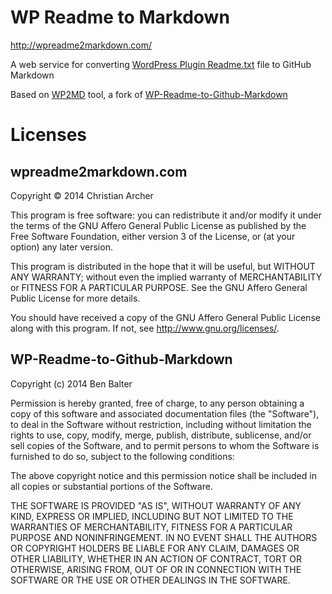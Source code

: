 # WP Readme to Markdown

<http://wpreadme2markdown.com/>

A web service for converting [WordPress Plugin Readme.txt](http://wordpress.org/plugins/about/) file to GitHub Markdown

Based on [WP2MD](https://github.com/sunchaserinfo/wp2md) tool,
a fork of [WP-Readme-to-Github-Markdown](https://github.com/benbalter/WP-Readme-to-Github-Markdown)

# Licenses

## wpreadme2markdown.com

Copyright © 2014 Christian Archer

This program is free software: you can redistribute it and/or modify
it under the terms of the GNU Affero General Public License as
published by the Free Software Foundation, either version 3 of the
License, or (at your option) any later version.

This program is distributed in the hope that it will be useful,
but WITHOUT ANY WARRANTY; without even the implied warranty of
MERCHANTABILITY or FITNESS FOR A PARTICULAR PURPOSE.  See the
GNU Affero General Public License for more details.

You should have received a copy of the GNU Affero General Public License
along with this program.  If not, see <http://www.gnu.org/licenses/>.

## WP-Readme-to-Github-Markdown

Copyright (c) 2014 Ben Balter

Permission is hereby granted, free of charge, to any person obtaining a copy
of this software and associated documentation files (the "Software"), to deal
in the Software without restriction, including without limitation the rights
to use, copy, modify, merge, publish, distribute, sublicense, and/or sell
copies of the Software, and to permit persons to whom the Software is
furnished to do so, subject to the following conditions:

The above copyright notice and this permission notice shall be included in all
copies or substantial portions of the Software.

THE SOFTWARE IS PROVIDED "AS IS", WITHOUT WARRANTY OF ANY KIND, EXPRESS OR
IMPLIED, INCLUDING BUT NOT LIMITED TO THE WARRANTIES OF MERCHANTABILITY,
FITNESS FOR A PARTICULAR PURPOSE AND NONINFRINGEMENT. IN NO EVENT SHALL
THE AUTHORS OR COPYRIGHT HOLDERS BE LIABLE FOR ANY CLAIM, DAMAGES OR OTHER
LIABILITY, WHETHER IN AN ACTION OF CONTRACT, TORT OR OTHERWISE, ARISING FROM,
OUT OF OR IN CONNECTION WITH THE SOFTWARE OR THE USE OR OTHER DEALINGS IN THE
SOFTWARE.
